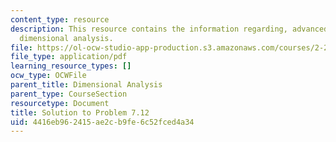 ```yaml
---
content_type: resource
description: This resource contains the information regarding, advanced fluid mechanics,
  dimensional analysis.
file: https://ol-ocw-studio-app-production.s3.amazonaws.com/courses/2-25-advanced-fluid-mechanics-fall-2013/4416eb962415ae2cb9fe6c52fced4a34_MIT2_25F13_Shapi7.12_Solut.pdf
file_type: application/pdf
learning_resource_types: []
ocw_type: OCWFile
parent_title: Dimensional Analysis
parent_type: CourseSection
resourcetype: Document
title: Solution to Problem 7.12
uid: 4416eb96-2415-ae2c-b9fe-6c52fced4a34
---
```

